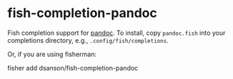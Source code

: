 # fish-completion-pandoc

Fish completion support for [pandoc](http://pandoc.org/). To install, copy
`pandoc.fish` into your completions directory, e.g.,
`.config/fish/completions`.

Or, if you are using fisherman:

   fisher add dsanson/fish-completion-pandoc


